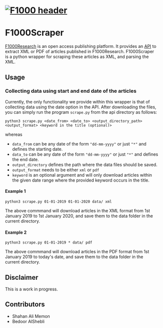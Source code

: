 # [![F1000 header](https://f1000research.com/img/AMP/F1000Research_image.png)](https://f1000research.com/)

# F1000Scraper

[F1000Research](https://f1000research.com/) is an open access publishing platform. It provides an [API](https://f1000research.com/developers) to extract XML or PDF of articles published in F1000Research. F1000Scraper is a python wrapper for scraping these articles as XML, and parsing the XML. 

## Usage

### Collecting data using start and end date of the articles

Currently, the only functionality we provide within this wrapper is that of collecting data using the date option in the API. After downloading the files, you can simply run the program `scrape.py` from the api directory as follows:

`python3 scrape.py <date_from> <date_to> <output_directory_path> <output_format> <keyword in the title (optional)>`

whereas

- `data_from` can be any date of the form `"dd-mm-yyyy"` or just `"*"` and defines the starting date.
- `data_to` can be any date of the form `"dd-mm-yyyy"` or just `"*"` and defines the end date.
- `output_directory` defines the path where the data files should be saved.
- `output_format` needs to be either `xml` or `pdf`
- `keyword` is an optional argument and will only download articles within the given date range where the provided keyword occurs in the title.

#### Example 1
`python3 scrape.py 01-01-2019 01-01-2020 data/ xml`

The above commmand will download articles in the XML format from 1st January 2019 to 1st January 2020, and save them to the data folder in the current directory.

#### Example 2
`python3 scrape.py 01-01-2019 * data/ pdf`

The above commmand will download articles in the PDF format from 1st January 2019 to today's date, and save them to the data folder in the current directory.


## Disclaimer

This is a work in progress. 

<!-- ## Sample

Scrape defines traversal functions like `Find` and `FindAll` while attempting
to be generic. It also defines convenience functions such as `Attr` and `Text`.

```go
// Parse the page
root, err := html.Parse(resp.Body)
if err != nil {
    // handle error
}
// Search for the title
title, ok := scrape.Find(root, scrape.ByTag(atom.Title))
if ok {
    // Print the title
    fmt.Println(scrape.Text(title))
}
```

## A full example: Scraping Hacker News

```go
package main

import (
	"fmt"
	"net/http"

	"github.com/yhat/scrape"
	"golang.org/x/net/html"
	"golang.org/x/net/html/atom"
)

func main() {
	// request and parse the front page
	resp, err := http.Get("https://news.ycombinator.com/")
	if err != nil {
		panic(err)
	}
	root, err := html.Parse(resp.Body)
	if err != nil {
		panic(err)
	}

	// define a matcher
	matcher := func(n *html.Node) bool {
		// must check for nil values
		if n.DataAtom == atom.A && n.Parent != nil && n.Parent.Parent != nil {
			return scrape.Attr(n.Parent.Parent, "class") == "athing"
		}
		return false
	}
	// grab all articles and print them
	articles := scrape.FindAll(root, matcher)
	for i, article := range articles {
		fmt.Printf("%2d %s (%s)\n", i, scrape.Text(article), scrape.Attr(article, "href"))
	}
}
``` -->

## Contributors

- Shahan Ali Memon
- Bedoor AlShebli

<!-- [![Stargazers repo roster for @waylonwalker/waylonwalker](https://reporoster.com/stars/waylonwalker/waylonwalker)](https://github.com/waylonwalker/waylonwalker/stargazers) -->
